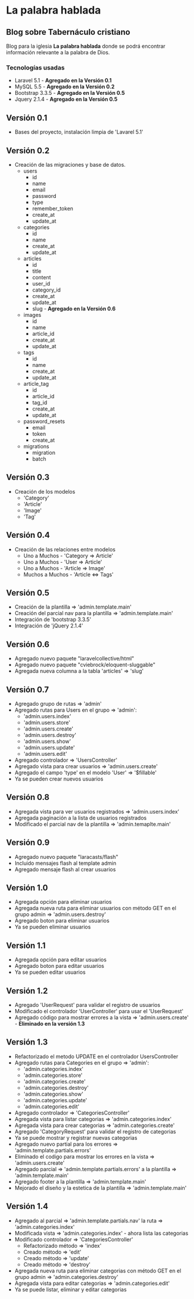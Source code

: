 # La palabra hablada
## Blog sobre Tabernáculo cristiano

Blog para la iglesia **La palabra hablada** donde se podrá encontrar información relevante a la palabra de Dios.

### Tecnologías usadas

* Laravel 5.1 - **Agregado en la Versión 0.1**
* MySQL 5.5 - **Agregado en la Versión 0.2**
* Bootstrap 3.3.5 - **Agregado en la Versión 0.5**
* Jquery 2.1.4 - **Agregado en la Versión 0.5**

## Versión 0.1

* Bases del proyecto, instalación limpia de 'Lavarel 5.1'

## Versión 0.2

* Creación de las migraciones y base de datos.
  * users
    * id
    * name
    * email
    * password
    * type
    * remember_token
    * create_at
    * update_at
  * categories
    * id
    * name
    * create_at
    * update_at
  * articles
    * id
    * title
    * content
    * user_id
    * category_id
    * create_at
    * update_at
    * slug - **Agregado en la Versión 0.6**
  * images
    * id
    * name
    * article_id
    * create_at
    * update_at
  * tags
    * id
    * name
    * create_at
    * update_at
  * article_tag
    * id
    * article_id
    * tag_id
    * create_at
    * update_at
  * password_resets
    * email
    * token
    * create_at
  * migrations
    * migration
    * batch

## Versión 0.3

* Creación de los modelos
  * 'Category'
  * 'Article'
  * 'Image'
  * 'Tag'

## Versión 0.4

* Creación de las relaciones entre modelos
  * Uno a Muchos - 'Category => Article'
  * Uno a Muchos - 'User => Article'
  * Uno a Muchos - 'Article => Image'
  * Muchos a Muchos - 'Article <=> Tags'

## Versión 0.5

* Creación de la plantilla => 'admin.template.main'
* Creación del parcial nav para la plantilla => 'admin.template.main'
* Integración de 'bootstrap 3.3.5'
* Integración de 'jQuery 2.1.4'

## Versión 0.6

* Agregado nuevo paquete "laravelcollective/html"
* Agregado nuevo paquete "cviebrock/eloquent-sluggable"
* Agregada nueva columna a la tabla 'articles' => 'slug'

## Versión 0.7

* Agregado grupo de rutas => 'admin'
* Agregado rutas para Users en el grupo => 'admin':
  * 'admin.users.index'
  * 'admin.users.store'
  * 'admin.users.create'
  * 'admin.users.destroy'
  * 'admin.users.show'
  * 'admin.users.update'
  * 'admin.users.edit'
* Agregado controlador => 'UsersController'
* Agregado vista para crear usuarios => 'admin.users.create'
* Agregado el campo 'type' en el modelo 'User' => '$fillable'
* Ya se pueden crear nuevos usuarios

## Versión 0.8

* Agregada vista para ver usuarios registrados => 'admin.users.index'
* Agregada paginación a la lista de usuarios registrados
* Modificado el parcial nav de la plantilla => 'admin.temaplte.main'

## Versión 0.9

* Agregado nuevo paquete "laracasts/flash"
* Incluido mensajes flash al template admin
* Agregado mensaje flash al crear usuarios

## Versión 1.0

* Agregada opción para eliminar usuarios
* Agregada nueva ruta para eliminar usuarios con método GET en el grupo admin => 'admin.users.destroy'
* Agregado boton para eliminar usuarios
* Ya se pueden eliminar usuarios

## Versión 1.1

* Agregada opción para editar usuarios
* Agregado boton para editar usuarios
* Ya se pueden editar usuarios

## Versión 1.2

* Agregado 'UserRequest' para validar el registro de usuarios
* Modificado el controlador 'UserController' para usar el 'UserRequest'
* Agregado código para mostrar errores a la vista => 'admin.users.create' - **Eliminado en la versión 1.3**

## Versión 1.3

* Refactorizado el metodo UPDATE en el controlador UsersController
* Agregado rutas para Categories en el grupo => 'admin':
  * 'admin.categories.index'
  * 'admin.categories.store'
  * 'admin.categories.create'
  * 'admin.categories.destroy'
  * 'admin.categories.show'
  * 'admin.categories.update'
  * 'admin.categories.edit'
* Agregado controlador => 'CategoriesController'
* Agregada vista para listar categorias => 'admin.categories.index'
* Agregada vista para crear categorias => 'admin.categories.create'
* Agregado 'CategoryRequest' para validar el registro de categorias
* Ya se puede mostrar y registrar nuevas categorias
* Agregado nuevo partial para los errores => 'admin.template.partials.errors'
* Eliminado el codigo para mostrar los errores en la vista => 'admin.users.create'
* Agregado parcial => 'admin.template.partials.errors' a la plantilla => 'admin.template.main'
* Agregado footer a la plantilla => 'admin.template.main'
* Mejorado el diseño y la estetica de la plantilla => 'admin.template.main'

## Versión 1.4

* Agregado al parcial => 'admin.template.partials.nav' la ruta => 'admin.categories.index'
* Modificada vista => 'admin.categories.index' - ahora lista las categorias
* Modificado controlador => 'CategoriesController'
  * Refactorizado método => 'index'
  * Creado método => 'edit'
  * Creado método => 'update'
  * Creado método => 'destroy'
* Agregada nueva ruta para eliminar categorias con método GET en el grupo admin => 'admin.categories.destroy'
* Agregada vista para editar categorias => 'admin.categories.edit'
* Ya se puede listar, eliminar y editar categorias
